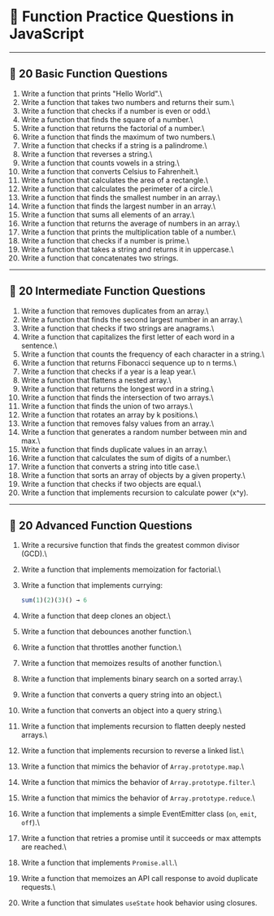 # 📝 Function Practice Questions in JavaScript

------------------------------------------------------------------------

## 🔹 20 Basic Function Questions

1.  Write a function that prints "Hello World".\
2.  Write a function that takes two numbers and returns their sum.\
3.  Write a function that checks if a number is even or odd.\
4.  Write a function that finds the square of a number.\
5.  Write a function that returns the factorial of a number.\
6.  Write a function that finds the maximum of two numbers.\
7.  Write a function that checks if a string is a palindrome.\
8.  Write a function that reverses a string.\
9.  Write a function that counts vowels in a string.\
10. Write a function that converts Celsius to Fahrenheit.\
11. Write a function that calculates the area of a rectangle.\
12. Write a function that calculates the perimeter of a circle.\
13. Write a function that finds the smallest number in an array.\
14. Write a function that finds the largest number in an array.\
15. Write a function that sums all elements of an array.\
16. Write a function that returns the average of numbers in an array.\
17. Write a function that prints the multiplication table of a number.\
18. Write a function that checks if a number is prime.\
19. Write a function that takes a string and returns it in uppercase.\
20. Write a function that concatenates two strings.

------------------------------------------------------------------------

## 🔹 20 Intermediate Function Questions

1.  Write a function that removes duplicates from an array.\
2.  Write a function that finds the second largest number in an array.\
3.  Write a function that checks if two strings are anagrams.\
4.  Write a function that capitalizes the first letter of each word in a
    sentence.\
5.  Write a function that counts the frequency of each character in a
    string.\
6.  Write a function that returns Fibonacci sequence up to n terms.\
7.  Write a function that checks if a year is a leap year.\
8.  Write a function that flattens a nested array.\
9.  Write a function that returns the longest word in a string.\
10. Write a function that finds the intersection of two arrays.\
11. Write a function that finds the union of two arrays.\
12. Write a function that rotates an array by k positions.\
13. Write a function that removes falsy values from an array.\
14. Write a function that generates a random number between min and
    max.\
15. Write a function that finds duplicate values in an array.\
16. Write a function that calculates the sum of digits of a number.\
17. Write a function that converts a string into title case.\
18. Write a function that sorts an array of objects by a given
    property.\
19. Write a function that checks if two objects are equal.\
20. Write a function that implements recursion to calculate power
    (x\^y).

------------------------------------------------------------------------

## 🔹 20 Advanced Function Questions

1.  Write a recursive function that finds the greatest common divisor
    (GCD).\

2.  Write a function that implements memoization for factorial.\

3.  Write a function that implements currying:

    ``` js
    sum(1)(2)(3)() → 6
    ```

4.  Write a function that deep clones an object.\

5.  Write a function that debounces another function.\

6.  Write a function that throttles another function.\

7.  Write a function that memoizes results of another function.\

8.  Write a function that implements binary search on a sorted array.\

9.  Write a function that converts a query string into an object.\

10. Write a function that converts an object into a query string.\

11. Write a function that implements recursion to flatten deeply nested
    arrays.\

12. Write a function that implements recursion to reverse a linked
    list.\

13. Write a function that mimics the behavior of `Array.prototype.map`.\

14. Write a function that mimics the behavior of
    `Array.prototype.filter`.\

15. Write a function that mimics the behavior of
    `Array.prototype.reduce`.\

16. Write a function that implements a simple EventEmitter class (`on`,
    `emit`, `off`).\

17. Write a function that retries a promise until it succeeds or max
    attempts are reached.\

18. Write a function that implements `Promise.all`.\

19. Write a function that memoizes an API call response to avoid
    duplicate requests.\

20. Write a function that simulates `useState` hook behavior using
    closures.
